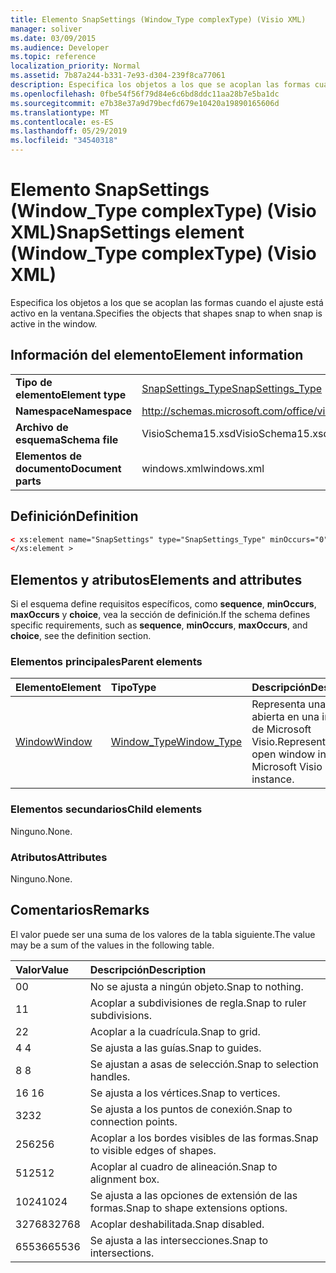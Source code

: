 ```yaml
---
title: Elemento SnapSettings (Window_Type complexType) (Visio XML)
manager: soliver
ms.date: 03/09/2015
ms.audience: Developer
ms.topic: reference
localization_priority: Normal
ms.assetid: 7b87a244-b331-7e93-d304-239f8ca77061
description: Especifica los objetos a los que se acoplan las formas cuando el ajuste está activo en la ventana.
ms.openlocfilehash: 0fbe54f56f79d84e6c6bd8ddc11aa28b7e5ba1dc
ms.sourcegitcommit: e7b38e37a9d79becfd679e10420a19890165606d
ms.translationtype: MT
ms.contentlocale: es-ES
ms.lasthandoff: 05/29/2019
ms.locfileid: "34540318"
---
```

# <a name="snapsettings-element-window_type-complextype-visio-xml"></a><span data-ttu-id="e7ddd-103">Elemento SnapSettings (Window_Type complexType) (Visio XML)</span><span class="sxs-lookup"><span data-stu-id="e7ddd-103">SnapSettings element (Window_Type complexType) (Visio XML)</span></span>

<span data-ttu-id="e7ddd-104">Especifica los objetos a los que se acoplan las formas cuando el ajuste está activo en la ventana.</span><span class="sxs-lookup"><span data-stu-id="e7ddd-104">Specifies the objects that shapes snap to when snap is active in the window.</span></span>
  
## <a name="element-information"></a><span data-ttu-id="e7ddd-105">Información del elemento</span><span class="sxs-lookup"><span data-stu-id="e7ddd-105">Element information</span></span>

|||
|:-----|:-----|
|<span data-ttu-id="e7ddd-106">**Tipo de elemento**</span><span class="sxs-lookup"><span data-stu-id="e7ddd-106">**Element type**</span></span> <br/> |[<span data-ttu-id="e7ddd-107">SnapSettings_Type</span><span class="sxs-lookup"><span data-stu-id="e7ddd-107">SnapSettings_Type</span></span>](snapsettings_type-complextypevisio-xml.md) <br/> |
|<span data-ttu-id="e7ddd-108">**Namespace**</span><span class="sxs-lookup"><span data-stu-id="e7ddd-108">**Namespace**</span></span> <br/> |http://schemas.microsoft.com/office/visio/2012/main  <br/> |
|<span data-ttu-id="e7ddd-109">**Archivo de esquema**</span><span class="sxs-lookup"><span data-stu-id="e7ddd-109">**Schema file**</span></span> <br/> |<span data-ttu-id="e7ddd-110">VisioSchema15.xsd</span><span class="sxs-lookup"><span data-stu-id="e7ddd-110">VisioSchema15.xsd</span></span>  <br/> |
|<span data-ttu-id="e7ddd-111">**Elementos de documento**</span><span class="sxs-lookup"><span data-stu-id="e7ddd-111">**Document parts**</span></span> <br/> |<span data-ttu-id="e7ddd-112">windows.xml</span><span class="sxs-lookup"><span data-stu-id="e7ddd-112">windows.xml</span></span>  <br/> |
   
## <a name="definition"></a><span data-ttu-id="e7ddd-113">Definición</span><span class="sxs-lookup"><span data-stu-id="e7ddd-113">Definition</span></span>

```XML
< xs:element name="SnapSettings" type="SnapSettings_Type" minOccurs="0" maxOccurs="1" >
</xs:element >
```

## <a name="elements-and-attributes"></a><span data-ttu-id="e7ddd-114">Elementos y atributos</span><span class="sxs-lookup"><span data-stu-id="e7ddd-114">Elements and attributes</span></span>

<span data-ttu-id="e7ddd-115">Si el esquema define requisitos específicos, como **sequence**, **minOccurs**, **maxOccurs** y **choice**, vea la sección de definición.</span><span class="sxs-lookup"><span data-stu-id="e7ddd-115">If the schema defines specific requirements, such as **sequence**, **minOccurs**, **maxOccurs**, and **choice**, see the definition section.</span></span> 
  
### <a name="parent-elements"></a><span data-ttu-id="e7ddd-116">Elementos principales</span><span class="sxs-lookup"><span data-stu-id="e7ddd-116">Parent elements</span></span>

|<span data-ttu-id="e7ddd-117">**Elemento**</span><span class="sxs-lookup"><span data-stu-id="e7ddd-117">**Element**</span></span>|<span data-ttu-id="e7ddd-118">**Tipo**</span><span class="sxs-lookup"><span data-stu-id="e7ddd-118">**Type**</span></span>|<span data-ttu-id="e7ddd-119">**Descripción**</span><span class="sxs-lookup"><span data-stu-id="e7ddd-119">**Description**</span></span>|
|:-----|:-----|:-----|
|[<span data-ttu-id="e7ddd-120">Window</span><span class="sxs-lookup"><span data-stu-id="e7ddd-120">Window</span></span>](window-element-windows_type-complextypevisio-xml.md) <br/> |[<span data-ttu-id="e7ddd-121">Window_Type</span><span class="sxs-lookup"><span data-stu-id="e7ddd-121">Window_Type</span></span>](window_type-complextypevisio-xml.md) <br/> |<span data-ttu-id="e7ddd-122">Representa una ventana abierta en una instancia de Microsoft Visio.</span><span class="sxs-lookup"><span data-stu-id="e7ddd-122">Represents an open window in a Microsoft Visio instance.</span></span>  <br/> |
   
### <a name="child-elements"></a><span data-ttu-id="e7ddd-123">Elementos secundarios</span><span class="sxs-lookup"><span data-stu-id="e7ddd-123">Child elements</span></span>

<span data-ttu-id="e7ddd-124">Ninguno.</span><span class="sxs-lookup"><span data-stu-id="e7ddd-124">None.</span></span>
  
### <a name="attributes"></a><span data-ttu-id="e7ddd-125">Atributos</span><span class="sxs-lookup"><span data-stu-id="e7ddd-125">Attributes</span></span>

<span data-ttu-id="e7ddd-126">Ninguno.</span><span class="sxs-lookup"><span data-stu-id="e7ddd-126">None.</span></span>
  
## <a name="remarks"></a><span data-ttu-id="e7ddd-127">Comentarios</span><span class="sxs-lookup"><span data-stu-id="e7ddd-127">Remarks</span></span>

<span data-ttu-id="e7ddd-128">El valor puede ser una suma de los valores de la tabla siguiente.</span><span class="sxs-lookup"><span data-stu-id="e7ddd-128">The value may be a sum of the values in the following table.</span></span>
  
|<span data-ttu-id="e7ddd-129">**Valor**</span><span class="sxs-lookup"><span data-stu-id="e7ddd-129">**Value**</span></span>|<span data-ttu-id="e7ddd-130">**Descripción**</span><span class="sxs-lookup"><span data-stu-id="e7ddd-130">**Description**</span></span>|
|:-----|:-----|
|<span data-ttu-id="e7ddd-131">0</span><span class="sxs-lookup"><span data-stu-id="e7ddd-131">0</span></span>  <br/> |<span data-ttu-id="e7ddd-132">No se ajusta a ningún objeto.</span><span class="sxs-lookup"><span data-stu-id="e7ddd-132">Snap to nothing.</span></span>  <br/> |
|<span data-ttu-id="e7ddd-133">1</span><span class="sxs-lookup"><span data-stu-id="e7ddd-133">1</span></span>  <br/> |<span data-ttu-id="e7ddd-134">Acoplar a subdivisiones de regla.</span><span class="sxs-lookup"><span data-stu-id="e7ddd-134">Snap to ruler subdivisions.</span></span>  <br/> |
|<span data-ttu-id="e7ddd-135">2</span><span class="sxs-lookup"><span data-stu-id="e7ddd-135">2</span></span>  <br/> |<span data-ttu-id="e7ddd-136">Acoplar a la cuadrícula.</span><span class="sxs-lookup"><span data-stu-id="e7ddd-136">Snap to grid.</span></span>  <br/> |
|<span data-ttu-id="e7ddd-137">4 </span><span class="sxs-lookup"><span data-stu-id="e7ddd-137">4</span></span>  <br/> |<span data-ttu-id="e7ddd-138">Se ajusta a las guías.</span><span class="sxs-lookup"><span data-stu-id="e7ddd-138">Snap to guides.</span></span>  <br/> |
|<span data-ttu-id="e7ddd-139">8 </span><span class="sxs-lookup"><span data-stu-id="e7ddd-139">8</span></span>  <br/> |<span data-ttu-id="e7ddd-140">Se ajustan a asas de selección.</span><span class="sxs-lookup"><span data-stu-id="e7ddd-140">Snap to selection handles.</span></span>  <br/> |
|<span data-ttu-id="e7ddd-141">16 </span><span class="sxs-lookup"><span data-stu-id="e7ddd-141">16</span></span>  <br/> |<span data-ttu-id="e7ddd-142">Se ajusta a los vértices.</span><span class="sxs-lookup"><span data-stu-id="e7ddd-142">Snap to vertices.</span></span>  <br/> |
|<span data-ttu-id="e7ddd-143">32</span><span class="sxs-lookup"><span data-stu-id="e7ddd-143">32</span></span>  <br/> |<span data-ttu-id="e7ddd-144">Se ajusta a los puntos de conexión.</span><span class="sxs-lookup"><span data-stu-id="e7ddd-144">Snap to connection points.</span></span>  <br/> |
|<span data-ttu-id="e7ddd-145">256</span><span class="sxs-lookup"><span data-stu-id="e7ddd-145">256</span></span>  <br/> |<span data-ttu-id="e7ddd-146">Acoplar a los bordes visibles de las formas.</span><span class="sxs-lookup"><span data-stu-id="e7ddd-146">Snap to visible edges of shapes.</span></span>  <br/> |
|<span data-ttu-id="e7ddd-147">512</span><span class="sxs-lookup"><span data-stu-id="e7ddd-147">512</span></span>  <br/> |<span data-ttu-id="e7ddd-148">Acoplar al cuadro de alineación.</span><span class="sxs-lookup"><span data-stu-id="e7ddd-148">Snap to alignment box.</span></span>  <br/> |
|<span data-ttu-id="e7ddd-149">1024</span><span class="sxs-lookup"><span data-stu-id="e7ddd-149">1024</span></span>  <br/> |<span data-ttu-id="e7ddd-150">Se ajusta a las opciones de extensión de las formas.</span><span class="sxs-lookup"><span data-stu-id="e7ddd-150">Snap to shape extensions options.</span></span>  <br/> |
|<span data-ttu-id="e7ddd-151">32768</span><span class="sxs-lookup"><span data-stu-id="e7ddd-151">32768</span></span>  <br/> |<span data-ttu-id="e7ddd-152">Acoplar deshabilitada.</span><span class="sxs-lookup"><span data-stu-id="e7ddd-152">Snap disabled.</span></span>  <br/> |
|<span data-ttu-id="e7ddd-153">65536</span><span class="sxs-lookup"><span data-stu-id="e7ddd-153">65536</span></span>  <br/> |<span data-ttu-id="e7ddd-154">Se ajusta a las intersecciones.</span><span class="sxs-lookup"><span data-stu-id="e7ddd-154">Snap to intersections.</span></span>  <br/> |
   

